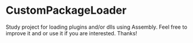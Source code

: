 # CustomPackageLoader
Study project for loading plugins and/or dlls using Assembly. Feel free to improve it and or use it if you are interested. Thanks!